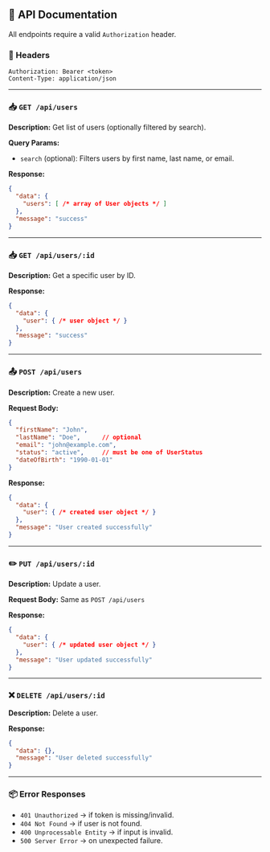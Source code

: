 ## 🧩 API Documentation

All endpoints require a valid `Authorization` header.

### 🔐 Headers

```http
Authorization: Bearer <token>
Content-Type: application/json
```

---

### 📥 `GET /api/users`

**Description:** Get list of users (optionally filtered by search).

**Query Params:**

- `search` (optional): Filters users by first name, last name, or email.

**Response:**

```json
{
  "data": {
    "users": [ /* array of User objects */ ]
  },
  "message": "success"
}
```

---

### 📥 `GET /api/users/:id`

**Description:** Get a specific user by ID.

**Response:**

```json
{
  "data": {
    "user": { /* user object */ }
  },
  "message": "success"
}
```

---

### 📤 `POST /api/users`

**Description:** Create a new user.

**Request Body:**

```json
{
  "firstName": "John",
  "lastName": "Doe",      // optional
  "email": "john@example.com",
  "status": "active",     // must be one of UserStatus
  "dateOfBirth": "1990-01-01"
}
```

**Response:**

```json
{
  "data": {
    "user": { /* created user object */ }
  },
  "message": "User created successfully"
}
```

---

### ✏️ `PUT /api/users/:id`

**Description:** Update a user.

**Request Body:** Same as `POST /api/users`

**Response:**

```json
{
  "data": {
    "user": { /* updated user object */ }
  },
  "message": "User updated successfully"
}
```

---

### ❌ `DELETE /api/users/:id`

**Description:** Delete a user.

**Response:**

```json
{
  "data": {},
  "message": "User deleted successfully"
}
```

---

### 📦 Error Responses

- `401 Unauthorized` → if token is missing/invalid.
- `404 Not Found` → if user is not found.
- `400 Unprocessable Entity` → if input is invalid.
- `500 Server Error` → on unexpected failure.
